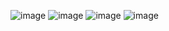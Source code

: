 ![image](https://github.com/user-attachments/assets/ee927d96-e1a6-400b-b116-989fd58f1bf8)
![image](https://github.com/user-attachments/assets/f65ca66b-5b20-47d7-8a89-8ab555d53ba5)
![image](https://github.com/user-attachments/assets/b6d8488e-8c24-4870-84f0-d623cec45659)
![image](https://github.com/user-attachments/assets/8dfb3b19-4508-4b4f-92ff-e3d1f19e6f79)

